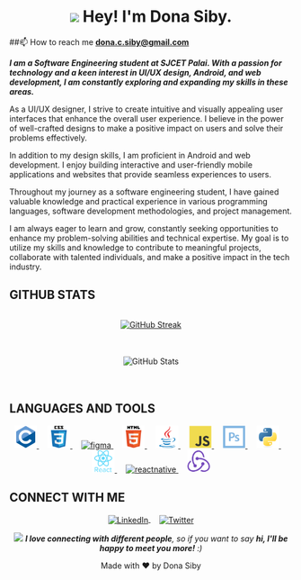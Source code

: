 <h1 align="center">
  <img src="https://emojis.slackmojis.com/emojis/images/1531849430/4246/blob-sunglasses.gif?1531849430" width="30"/> Hey! I'm Dona Siby.
</h1>

##📫 How to reach me **dona.c.siby@gmail.com**


<p>
 <em><b>I am a Software Engineering student at SJCET Palai. With a passion for technology and a keen interest in UI/UX design, Android, and web development, I am constantly exploring and expanding my skills in these areas.</b></em>

As a UI/UX designer, I strive to create intuitive and visually appealing user interfaces that enhance the overall user experience. I believe in the power of well-crafted designs to make a positive impact on users and solve their problems effectively.

In addition to my design skills, I am proficient in Android and web development. I enjoy building interactive and user-friendly mobile applications and websites that provide seamless experiences to users.

Throughout my journey as a software engineering student, I have gained valuable knowledge and practical experience in various programming languages, software development methodologies, and project management.

I am always eager to learn and grow, constantly seeking opportunities to enhance my problem-solving abilities and technical expertise. My goal is to utilize my skills and knowledge to contribute to meaningful projects, collaborate with talented individuals, and make a positive impact in the tech industry.
</p>

## GITHUB STATS
<div style="display: flex; flex-direction: column; align-items: center;">
  <div style="margin-bottom: 20px;">
    <p align="center">
      <a href="https://streak-stats.demolab.com?user=DonaSiby&theme=highcontrast&hide_border=true&border_radius=20&date_format=j%20M%5B%20Y%5D">
        <img src="https://streak-stats.demolab.com?user=DonaSiby&theme=highcontrast&hide_border=true&border_radius=20&date_format=j%20M%5B%20Y%5D" alt="GitHub Streak">
      </a>
    </p>
  </div>
  <div style="margin-bottom: 20px;">
    <p align="center">
      <img src="https://github-readme-stats.vercel.app/api?username=DonaSiby&show_icons=true&theme=vision-friendly-dark&hide_border=true&border_radius=20" alt="GitHub Stats">
    </p>
  </div>
</div>

## LANGUAGES AND TOOLS
<p align="center">
  <a href="https://www.cprogramming.com/" target="_blank" rel="noreferrer">
    <img src="https://raw.githubusercontent.com/devicons/devicon/master/icons/c/c-original.svg" alt="c" width="40" height="40"/>
  </a>&nbsp;&nbsp;&nbsp;
  <a href="https://www.w3schools.com/css/" target="_blank" rel="noreferrer">
    <img src="https://raw.githubusercontent.com/devicons/devicon/master/icons/css3/css3-original-wordmark.svg" alt="css3" width="40" height="40"/>
  </a>&nbsp;&nbsp;&nbsp;
  <a href="https://www.figma.com/" target="_blank" rel="noreferrer">
    <img src="https://www.vectorlogo.zone/logos/figma/figma-icon.svg" alt="figma" width="40" height="40"/>
  </a>&nbsp;&nbsp;&nbsp;
  <a href="https://www.w3.org/html/" target="_blank" rel="noreferrer">
    <img src="https://raw.githubusercontent.com/devicons/devicon/master/icons/html5/html5-original-wordmark.svg" alt="html5" width="40" height="40"/>
  </a>&nbsp;&nbsp;&nbsp;
  <a href="https://www.java.com" target="_blank" rel="noreferrer">
    <img src="https://raw.githubusercontent.com/devicons/devicon/master/icons/java/java-original.svg" alt="java" width="40" height="40"/>
  </a>&nbsp;&nbsp;&nbsp;
  <a href="https://developer.mozilla.org/en-US/docs/Web/JavaScript" target="_blank" rel="noreferrer">
    <img src="https://raw.githubusercontent.com/devicons/devicon/master/icons/javascript/javascript-original.svg" alt="javascript" width="40" height="40"/>
  </a>&nbsp;&nbsp;&nbsp;
  <a href="https://www.photoshop.com/en" target="_blank" rel="noreferrer">
    <img src="https://raw.githubusercontent.com/devicons/devicon/master/icons/photoshop/photoshop-line.svg" alt="photoshop" width="40" height="40"/>
  </a>&nbsp;&nbsp;&nbsp;
  <a href="https://www.python.org" target="_blank" rel="noreferrer">
    <img src="https://raw.githubusercontent.com/devicons/devicon/master/icons/python/python-original.svg" alt="python" width="40" height="40"/>
  </a>&nbsp;&nbsp;&nbsp;
  <a href="https://reactjs.org/" target="_blank" rel="noreferrer">
    <img src="https://raw.githubusercontent.com/devicons/devicon/master/icons/react/react-original-wordmark.svg" alt="react" width="40" height="40"/>
  </a>&nbsp;&nbsp;&nbsp;
  <a href="https://reactnative.dev/" target="_blank" rel="noreferrer">
    <img src="https://reactnative.dev/img/header_logo.svg" alt="reactnative" width="40" height="40"/>
  </a>&nbsp;&nbsp;&nbsp;
  <a href="https://redux.js.org" target="_blank" rel="noreferrer">
    <img src="https://raw.githubusercontent.com/devicons/devicon/master/icons/redux/redux-original.svg" alt="redux" width="40" height="40"/>
  </a>
</p>



## CONNECT WITH ME

<p align="center">
  <a href="https://www.linkedin.com/in/donasiby/">
    <img align="center" alt="LinkedIn" width="26px" src="https://raw.githubusercontent.com/peterthehan/peterthehan/master/assets/linkedin.svg" />
  </a>
  &nbsp;&nbsp;&nbsp;
  <a href="https://twitter.com/dona_siby">
    <img align="center" alt="Twitter" width="26px" src="https://raw.githubusercontent.com/peterthehan/peterthehan/master/assets/twitter.svg" />
  </a>
</p>


<p align="center">
  <img src="https://media.giphy.com/media/LnQjpWaON8nhr21vNW/giphy.gif" width="60"> <em><b>I love connecting with different people</b>, so if you want to say <b>hi, I'll be happy to meet you more!</b> :)</em>
</p>

<!-- Footer -->
<p align="center">
  Made with ❤️ by Dona Siby
</p>

<!---
DonaSiby/DonaSiby is a ✨ special ✨ repository because its `README.md` (this file) appears on your GitHub profile.
You can click the Preview link to take a look at your changes.
--->
